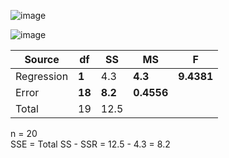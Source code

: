 
![image](https://github.com/user-attachments/assets/85bd3b2a-4faf-4b30-be31-60fc5df9dc64)  

![image](https://github.com/user-attachments/assets/0c3d0f67-f9e1-41c1-b2f9-ed50e3ea80fa)  

|  Source  |  df  |   SS  |    MS    |     F    |  
|----------|------|-------|----------|----------|  
|Regression| **1**|  4.3  |  **4.3** |**9.4381**|  
|Error     |**18**|**8.2**|**0.4556**|  
|Total     |  19  | 12.5  |  

n = 20  
SSE = Total SS - SSR = 12.5 - 4.3 = 8.2  
